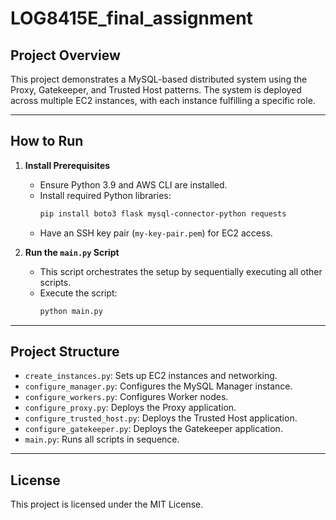 # LOG8415E_final_assignment

## Project Overview

This project demonstrates a MySQL-based distributed system using the Proxy, Gatekeeper, and Trusted Host patterns. The system is deployed across multiple EC2 instances, with each instance fulfilling a specific role.

---

## How to Run

1. **Install Prerequisites**
   - Ensure Python 3.9 and AWS CLI are installed.
   - Install required Python libraries:
     ```bash
     pip install boto3 flask mysql-connector-python requests
     ```
   - Have an SSH key pair (`my-key-pair.pem`) for EC2 access.

2. **Run the `main.py` Script**
   - This script orchestrates the setup by sequentially executing all other scripts.
   - Execute the script:
     ```bash
     python main.py
     ```



---

## Project Structure

- `create_instances.py`: Sets up EC2 instances and networking.
- `configure_manager.py`: Configures the MySQL Manager instance.
- `configure_workers.py`: Configures Worker nodes.
- `configure_proxy.py`: Deploys the Proxy application.
- `configure_trusted_host.py`: Deploys the Trusted Host application.
- `configure_gatekeeper.py`: Deploys the Gatekeeper application.
- `main.py`: Runs all scripts in sequence.

---

## License

This project is licensed under the MIT License.
